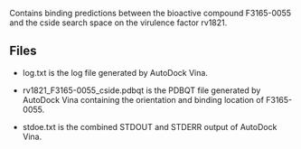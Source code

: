 Contains binding predictions between the bioactive compound F3165-0055 and the cside search space on the virulence factor rv1821.

## Files

- log.txt is the log file generated by AutoDock Vina.

- rv1821_F3165-0055_cside.pdbqt is the PDBQT file generated by AutoDock Vina containing the orientation and binding location of F3165-0055.

- stdoe.txt is the combined STDOUT and STDERR output of AutoDock Vina.

